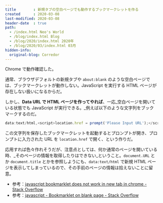 ```yaml
---
title        : 新規タブの空白ページでも動作するブックマークレットを作る
created      : 2020-03-08
last-modified: 2020-03-08
header-date  : true
path:
  - /index.html Neo's World
  - /blog/index.html Blog
  - /blog/2020/index.html 2020年
  - /blog/2020/03/index.html 03月
hidden-info:
  original-blog: Corredor
---
```


Chrome で動作確認した。

通常、ブラウザデフォルトの新規タブや `about:blank` のような空白ページでは、ブックマークレットが動作しない。JavaScript を実行する HTML ページが存在しない扱いになるからだ。

しかし、**Data URL で HTML ページを作ってやれば**、一応_空白ページを開いている状態でも JavaScript が実行できる。_例えば以下のような文字列をブックマークするのだ。

```javascript
data:text/html,<script>location.href = prompt('Please Input URL');</script>
```

この文字列を保存したブックマークレットを起動するとプロンプトが開き、プロンプトに入力された URL を `location.href` で開く、という作りだ。

応用すれば色々作れそうだが、注意点としては、何か通常のページを開いている時、_そのページの情報を取得したりはできない_ということ。`document.URL` とか `document.title` とかを参照しようにも、`data:text/html` で新規 HTML ページを表示してしまっているので、その手前のページの情報は拾えないことに留意。

- 参考：[javascript bookmarklet does not work in new tab in chrome - Stack Overflow](https://stackoverflow.com/questions/56793918/javascript-bookmarklet-does-not-work-in-new-tab-in-chrome)
- 参考：[javascript - Bookmarklet on blank page - Stack Overflow](https://stackoverflow.com/questions/12205883/bookmarklet-on-blank-page)
